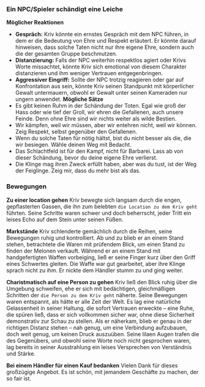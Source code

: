 ### Ein NPC/Spieler schändigt eine Leiche
**Möglicher Reaktionen**
- **Gespräch:** Kriv könnte ein ernstes Gespräch mit dem NPC führen, in dem er die Bedeutung von Ehre und Respekt erläutert. Er könnte darauf hinweisen, dass solche Taten nicht nur ihre eigene Ehre, sondern auch die der gesamten Gruppe beschmutzen.
- **Distanzierung:** Falls der NPC weiterhin respektlos agiert oder Krivs Worte missachtet, könnte Kriv sich emotional von diesem Charakter distanzieren und ihm weniger Vertrauen entgegenbringen.
- **Aggressiver Eingriff:** Sollte der NPC trotzig reagieren oder gar auf Konfrontation aus sein, könnte Kriv seinen Standpunkt mit körperlicher Gewalt untermauern, obwohl er Gewalt unter seinen Kameraden nur ungern anwendet.
**Mögliche Sätze**
- Es gibt keinen Ruhm in der Schändung der Toten. Egal wie groß der Hass oder wie tief der Groll, wir ehren die Gefallenen, auch unsere Feinde. Denn ohne Ehre sind wir nichts weiter als wilde Bestien.
- Wir kämpfen, weil wir müssen, aber wir entehren nicht, weil wir können. Zeig Respekt, selbst gegenüber den Gefallenen.
- Wenn du solche Taten für nötig hältst, bist du nicht besser als die, die wir besiegen. Wähle deinen Weg mit Bedacht.
- Das Schlachtfeld ist für den Kampf, nicht für Barbarei. Lass ab von dieser Schändung, bevor du deine eigene Ehre verlierst.
- Die Klinge mag ihren Zweck erfüllt haben, aber was du tust, ist der Weg der Feiglinge. Zeig mir, dass du mehr bist als das.


### Bewegungen
**Zu einer location gehen**
Kriv bewegte sich langsam durch die engen, gepflasterten Gassen, die ihn zum belebten `die Location zu dem Kriv geht` führten. Seine Schritte waren schwer und doch beherrscht, jeder Tritt ein leises Echo auf dem Stein unter seinen Füßen.

**Markstände**
Kriv schlenderte gemächlich durch die Reihen, seine Bewegungen ruhig und kontrolliert. Ab und zu blieb er an einem Stand stehen, betrachtete die Waren mit prüfendem Blick, um einen Stand zu finden der Melonen verkauft.
Während er an einem Stand mit handgefertigten Waffen vorbeiging, ließ er seine Finger kurz über den Griff eines Schwertes gleiten. Die Waffe war gut gearbeitet, aber ihre Klinge sprach nicht zu ihm. Er nickte dem Händler stumm zu und ging weiter.

**Charistmatisch auf eine Person zu gehen**
Kriv ließ den Blick ruhig über die Umgebung schweifen, ehe er sich mit bedächtigen, gleichmäßigen Schritten der `die Person zu dem Kriv geht` näherte. Seine Bewegungen waren entspannt, als hätte er alle Zeit der Welt. Es lag eine natürliche Gelassenheit in seiner Haltung, die sofort Vertrauen erweckte – eine Ruhe, die spüren ließ, dass er sich vollkommen sicher war, ohne diese Sicherheit demonstrativ zur Schau zu stellen.
Als er näherkam, blieb er genau in der richtigen Distanz stehen – nah genug, um eine Verbindung aufzubauen, doch weit genug, um keinen Druck auszuüben. Seine lilaen Augen trafen die des Gegenübers, und obwohl seine Worte noch nicht gesprochen waren, lag bereits in seiner Ausstrahlung ein leises Versprechen von Verständnis und Stärke.

**Bei einem Händler für einen Kauf bedanken**
Vielen Dank für dieses großzügige Angebot. Es ist schön, mit jemandem Geschäfte zu machen, der so fair ist.